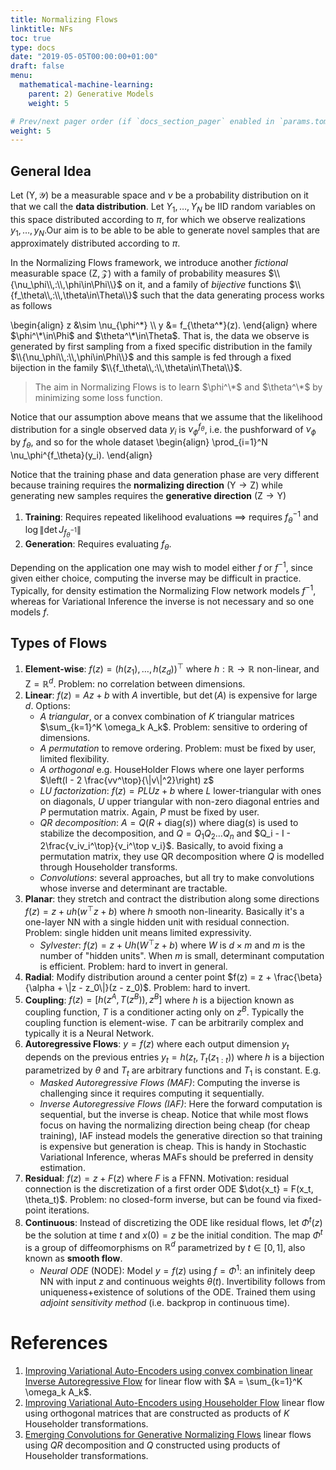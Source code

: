```yaml
---
title: Normalizing Flows
linktitle: NFs
toc: true
type: docs
date: "2019-05-05T00:00:00+01:00"
draft: false
menu:
  mathematical-machine-learning:
    parent: 2) Generative Models
    weight: 5

# Prev/next pager order (if `docs_section_pager` enabled in `params.toml`)
weight: 5
---
```

## General Idea
Let $(\mathsf{Y}, \mathcal{Y})$ be a measurable space and $\nu$ be a probability distribution on it that we call the **data distribution**. Let $Y_1, \ldots, Y_N$ be IID random variables on this space distributed according to $\pi$, for which we observe realizations $y_1, \ldots, y_N$.Our aim is to be able to be able to generate novel samples that are approximately distributed according to $\pi$. 

In the Normalizing Flows framework, we introduce another *fictional* measurable space $(\mathsf{Z}, \mathcal{Z})$ with a family of probability measures $\\{\nu_\phi\\,:\\,\phi\in\Phi\\}$ on it, and a family of *bijective* functions $\\{f_\theta\\,:\\,\theta\in\Theta\\}$ such that the data generating process works as follows

\begin{align}
    z &\sim \nu_{\phi^*} \\\\
    y &= f_{\theta^\*}(z).
\end{align}
where $\phi^\*\in\Phi$ and $\theta^\*\in\Theta$. That is, the data we observe is generated by first sampling from a fixed specific distribution in the family $\\{\nu_\phi\\,:\\,\phi\in\Phi\\}$ and this sample is fed through a fixed bijection in the family $\\{f_\theta\\,:\\,\theta\in\Theta\\}$. 

> The aim in Normalizing Flows is to learn $\phi^\*$ and $\theta^\*$ by minimizing some loss function.

Notice that our assumption above means that we assume that the likelihood distribution for a single observed data $y_i$ is $\nu_\phi^{f_\theta}$, i.e. the pushforward of $\nu_\phi$ by $f_\theta$, and so for the whole dataset
\begin{align}
   \prod_{i=1}^N \nu_\phi^{f_\theta}(y_i).
\end{align}

Notice that the training phase and data generation phase are very different because training requires the **normalizing direction** ($\mathsf{Y}\to\mathsf{Z}$) while generating new samples requires the **generative direction** ($\mathsf{Z}\to\mathsf{Y}$) 

1. **Training**: Requires repeated likelihood evaluations $\implies$ requires $f_\theta^{-1}$ and $\log\|\det J_{f_\theta^{-1}}\|$
2. **Generation**: Requires evaluating $f_\theta$.

Depending on the application one may wish to model either $f$ or $f^{-1}$, since given either choice, computing the inverse may be difficult in practice. Typically, for density estimation the Normalizing Flow network models $f^{-1}$, whereas for Variational Inference the inverse is not necessary and so one models $f$.

## Types of Flows

1. **Element-wise**: $f(z) = (h(z_1), \ldots, h(z_d))^\top$ where $h:\mathbb{R}\to\mathbb{R}$ non-linear, and $\mathsf{Z}=\mathbb{R}^d$. Problem: no correlation between dimensions.
2. **Linear**: $f(z) = Az + b$ with $A$ invertible, but $\det(A)$ is expensive for large $d$. Options:
    - $A$ *triangular*, or a convex combination of $K$ triangular matrices $\sum_{k=1}^K \omega_k A_k$. Problem: sensitive to ordering of dimensions.
    - $A$ *permutation* to remove ordering. Problem: must be fixed by user, limited flexibility.
    - $A$ *orthogonal* e.g. HouseHolder Flows where one layer performs $\left(I - 2 \frac{vv^\top}{\|v\|^2}\right) z$ 
    - *LU factorization*: $f(z) = PLUz + b$ where $L$ lower-triangular with ones on diagonals, $U$ upper triangular with non-zero diagonal entries and $P$ permutation matrix. Again, $P$ must be fixed by user.
    - *QR decomposition*: $A = Q(R + \text{diag}(s))$ where $\text{diag}(s)$ is used to stabilize the decomposition, and $Q=Q_1Q_2\ldots Q_n$ and $Q_i - I - 2\frac{v_iv_i^\top}{v_i^\top v_i}$. Basically, to avoid fixing a permutation matrix, they use QR decomposition where $Q$ is modelled through Householder transforms.
    - *Convolutions*: several approaches, but all try to make convolutions whose inverse and determinant are tractable.
3. **Planar**: they stretch and contract the distribution along some directions $f(z) = z + u h(w^\top z + b)$ where $h$ smooth non-linearity. Basically it's a one-layer NN with a single hidden unit with residual connection. Problem: single hidden unit means limited expressivity.
    - *Sylvester*: $f(z) = z + Uh(W^\top z + b)$ where $W$ is $d\times m$ and $m$ is the number of "hidden units". When $m$ is small, determinant computation is efficient. Problem: hard to invert in general.
4. **Radial**: Modify distribution around a center point $f(z) = z + \frac{\beta}{\alpha + \|z - z_0\|}(z - z_0)$. Problem: hard to invert.
5. **Coupling**: $f(z) = [h(z^A, T(z^B)), z^B]$ where $h$ is a bijection known as coupling function, $T$ is a conditioner acting only on $z^B$. Typically the coupling function is element-wise. $T$ can be arbitrarily complex and typically it is a Neural Network.
6. **Autoregressive Flows**: $y = f(z)$ where each output dimension $y_t$ depends on the previous entries $y_t = h(z_t, T_t(z_{1:t}))$ where $h$ is a bijection parametrized by $\theta$ and $T_t$ are arbitrary functions and $T_1$ is constant. E.g.
    - *Masked Autoregressive Flows (MAF)*: Computing the inverse is challenging since it requires computing it sequentially.
    - *Inverse Autoregressive Flows (IAF)*: Here the forward computation is sequential, but the inverse is cheap. Notice that while most flows focus on having the normalizing direction being cheap (for cheap training), IAF instead models the generative direction so that training is expensive but generation is cheap. This is handy in Stochastic Variational Inference, wheras MAFs should be preferred in density estimation.
7. **Residual**: $f(z) = z + F(z)$ where $F$ is a FFNN. Motivation: residual connection is the discretization of a first order ODE $\dot{x_t} = F(x_t, \theta_t)$. Problem: no closed-form inverse, but can be found via fixed-point iterations.
8. **Continuous**: Instead of discretizing the ODE like residual flows, let $\Phi^t(z)$ be the solution at time $t$ and $x(0) = z$ be the initial condition. The map $\Phi^t$ is a group of diffeomorphisms on $\mathbb{R}^d$ parametrized by $t\in [0, 1]$, also known as **smooth flow**.
    - *Neural ODE* (NODE): Model $y = f(z)$ using $f=\Phi^{1}$: an infinitely deep NN with input $z$ and continuous weights $\theta(t)$. Invertibility follows from uniqueness+existence of solutions of the ODE. Trained them using *adjoint sensitivity method* (i.e. backprop in continuous time).

# References

1. [Improving Variational Auto-Encoders using convex combination linear Inverse Autoregressive Flow](https://arxiv.org/abs/1706.02326) for linear flow with $A = \sum_{k=1}^K \omega_k A_k$.
2. [Improving Variational Auto-Encoders using Householder Flow](https://arxiv.org/abs/1611.09630) linear flow using orthogonal matrices that are constructed as products of $K$ Householder transformations.
3. [Emerging Convolutions for Generative Normalizing Flows](https://arxiv.org/abs/1901.11137) linear flows using $QR$ decomposition and $Q$ constructed using products of Householder transformations.



